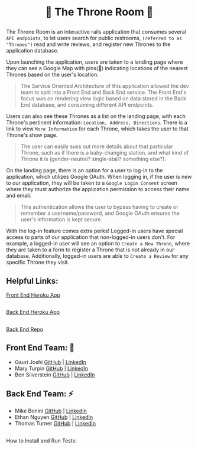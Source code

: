 
# <p align="center">  :crown: The Throne Room :crown: </p>

The Throne Room is an interactive rails application that consumes several `API endpoints`, to let users search for public restrooms, `(referred to as "Thrones")` read and write reviews, and register new Thrones to the application database.

Upon launching the application, users are taken to a landing page where they can see a Google Map with pins(:toilet:) indicating locations of the nearest Thrones based on the user's location. 

> The Service Oriented Architecture of this application allowed the dev team to split into a Front End and Back End service. The Front End's focus was on rendering view logic based on data stored in the Back End database, and consuming different API endpoints.

Users can also see these Thrones as a list on the landing page, with each Throne's pertinent information: `Location, Address, Directions`. There is a link to view `More Information` for each Throne, which takes the user to that Throne's show page. 

> The user can easily suss out more details about that particular Throne, such as if there is a baby-changing station, and what kind of Throne it is (gender-neutral? single-stall? something else?). 

On the landing page, there is an option for a user to log-in to the application, which utilizes Google OAuth. When logging in, if the user is new to our application, they will be taken to a `Google Login Consent` screen where they must authorize the application permission to access their name and email. 

> This authentication allows the user to bypass having to create or remember a username/password, and Google OAuth ensures the user's information is kept secure. 

With the log-in feature comes extra perks! Logged-in users have special access to parts of our application that non-logged-in users don't. For example, a logged-in user will see an option to `Create a New Throne`, where they are taken to a form to register a Throne that is not already in our database. Additionally, logged-in users are able to `Create a Review` for any specific Throne they visit. 

## Helpful Links:
[Front End Heroku App](https://damp-hamlet-10233.herokuapp.com)
##
[Back End Heroku App](https://the-throne-room-api.herokuapp.com) 
##
[Back End Repo](https://github.com/EagleEye5085/The_Throne_Room_api)
##
## __Front End Team:__ :crystal_ball:

- Gauri Joshi [GitHub](https://github.com/gaurijo) | [LinkedIn](https://linkedin.com/in/gaurijo)
- Mary Turpin [GitHub](https://github.com/MaryT573) | [LinkedIn](https://www.linkedin.com/in/mary-turpin-434140150)
- Ben Silverstein [GitHub](https://github.com/bensjsilverstein) | [LinkedIn](https://www.linkedin.com/in/benjamin-silverstein-42545a109)
##

## __Back End Team:__ :zap:

- Mike Bonini [GitHub](https://github.com/mkbonini) | [LinkedIn](https://www.linkedin.com/in/michael-bonini-187157131)
- Ethan Nguyen [GitHub](https://github.com/Ethan-t-n) | [LinkedIn](https://www.linkedin.com/in/ethan-nguyen-82b398233)
- Thomas Turner [GitHub](https://github.com/EagleEye5085) | [LinkedIn](https://www.linkedin.com/in/thomasturner482)
##


How to Install and Run Tests:




